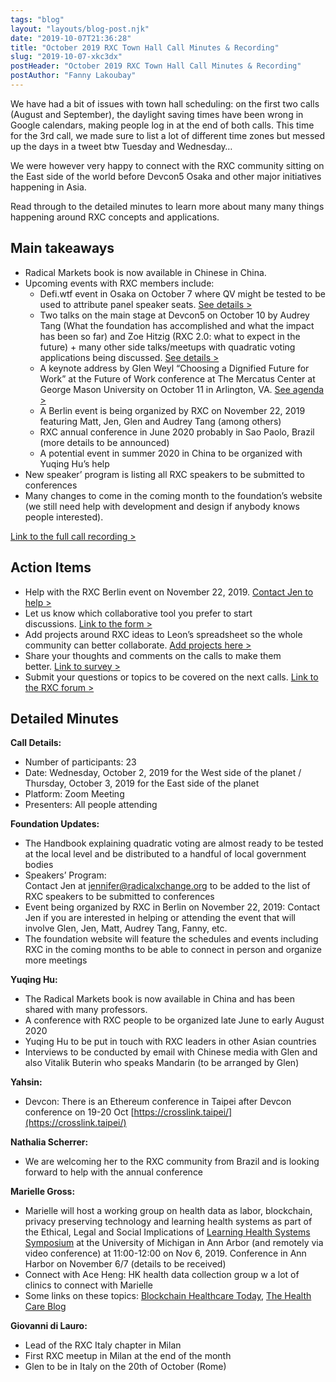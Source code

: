 ```yaml
---
tags: "blog"
layout: "layouts/blog-post.njk"
date: "2019-10-07T21:36:28"
title: "October 2019 RXC Town Hall Call Minutes & Recording"
slug: "2019-10-07-xkc3dx"
postHeader: "October 2019 RXC Town Hall Call Minutes & Recording"
postAuthor: "Fanny Lakoubay"
---
```


We have had a bit of issues with town hall scheduling: on the first two calls (August and September), the daylight saving times have been wrong in Google calendars, making people log in at the end of both calls. This time for the 3rd call, we made sure to list a lot of different time zones but messed up the days in a tweet btw Tuesday and Wednesday…

We were however very happy to connect with the RXC community sitting on the East side of the world before Devcon5 Osaka and other major initiatives happening in Asia.

Read through to the detailed minutes to learn more about many many things happening around RXC concepts and applications.

## Main takeaways

- Radical Markets book is now available in Chinese in China.
- Upcoming events with RXC members include:
  - Defi.wtf event in Osaka on October 7 where QV might be tested to be used to attribute panel speaker seats. [See details >](https://www.defi.wtf/)
  - Two talks on the main stage at Devcon5 on October 10 by Audrey Tang (What the foundation has accomplished and what the impact has been so far) and Zoe Hitzig (RXC 2.0: what to expect in the future) + many other side talks/meetups with quadratic voting applications being discussed. [See details >](https://www.devcon.org/agenda)
  - A keynote address by Glen Weyl “Choosing a Dignified Future for Work” at the Future of Work conference at The Mercatus Center at George Mason University on October 11 in Arlington, VA. [See agenda >](https://www.mercatus.org/future-work)
  - A Berlin event is being organized by RXC on November 22, 2019 featuring Matt, Jen, Glen and Audrey Tang (among others)
  - RXC annual conference in June 2020 probably in Sao Paolo, Brazil (more details to be announced)
  - A potential event in summer 2020 in China to be organized with Yuqing Hu’s help
- New speaker’ program is listing all RXC speakers to be submitted to conferences
- Many changes to come in the coming month to the foundation’s website (we still need help with development and design if anybody knows people interested).

[Link to the full call recording >](https://drive.google.com/open?id=1V87TBheCmnasb4lSTokFyxrpiDwJpZkL)

## Action Items

- Help with the RXC Berlin event on November 22, 2019. [Contact Jen to help >](mailto:jennifer@radicalxchange.org)
- Let us know which collaborative tool you prefer to start discussions. [Link to the form >](https://forms.gle/QmM68eGMrsWniXpZ8)
- Add projects around RXC ideas to Leon’s spreadsheet so the whole community can better collaborate. [Add projects here >](https://docs.google.com/spreadsheets/d/1WCw-wFetf0GpqN7auvbyRL5JTseMUgp0W32cPPn6_2A/edit?ts=5d8cd514#gid=0)
- Share your thoughts and comments on the calls to make them better. [Link to survey >](https://forms.gle/i5iVB1s3TeNuVSVu8)
- Submit your questions or topics to be covered on the next calls. [Link to the RXC forum >](https://forum.radicalxchange.org/t/submit-your-questions-to-the-next-town-hall-call/206)

## Detailed Minutes

**Call Details:**

- Number of participants: 23
- Date: Wednesday, October 2, 2019 for the West side of the planet / Thursday, October 3, 2019 for the East side of the planet
- Platform: Zoom Meeting
- Presenters: All people attending

**Foundation Updates:**

- The Handbook explaining quadratic voting are almost ready to be tested at the local level and be distributed to a handful of local government bodies
- Speakers’ Program:  
  Contact Jen at [jennifer@radicalxchange.org](mailto:jennifer@radicalxchange.org) to be added to the list of RXC speakers to be submitted to conferences
- Event being organized by RXC in Berlin on November 22, 2019: Contact Jen if you are interested in helping or attending the event that will involve Glen, Jen, Matt, Audrey Tang, Fanny, etc.
- The foundation website will feature the schedules and events including RXC in the coming months to be able to connect in person and organize more meetings

**Yuqing Hu:**

- The Radical Markets book is now available in China and has been shared with many professors.
- A conference with RXC people to be organized late June to early August 2020
- Yuqing Hu to be put in touch with RXC leaders in other Asian countries
- Interviews to be conducted by email with Chinese media with Glen and also Vitalik Buterin who speaks Mandarin (to be arranged by Glen)

**Yahsin:**

- Devcon: There is an Ethereum conference in Taipei after Devcon conference on 19-20 Oct [https://crosslink.taipei/](https://crosslink.taipei/)

**Nathalia Scherrer:**

- We are welcoming her to the RXC community from Brazil and is looking forward to help with the annual conference

**Marielle Gross:**

- Marielle will host a working group on health data as labor, blockchain, privacy preserving technology and learning health systems as part of the Ethical, Legal and Social Implications of [Learning Health Systems Symposium](https://elsilhs.org/) at the University of Michigan in Ann Arbor (and remotely via video conference) at 11:00-12:00 on Nov 6, 2019. Conference in Ann Harbor on November 6/7 (details to be received)
- Connect with Ace Heng: HK health data collection group w a lot of clinics to connect with Marielle
- Some links on these topics: [Blockchain Healthcare Today](https://blockchainhealthcaretoday.com/index.php/journal/article/view/113), [The Health Care Blog](https://thehealthcareblog.com/blog/2019/09/09/thinking-oat-of-the-box-technology-to-resolve-the-goldilocks-data-dilemma/)

**Giovanni di Lauro:**

- Lead of the RXC Italy chapter in Milan
- First RXC meetup in Milan at the end of the month
- Glen to be in Italy on the 20th of October (Rome)
